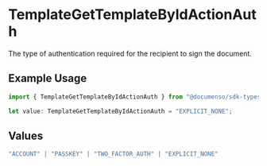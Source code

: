 # TemplateGetTemplateByIdActionAuth

The type of authentication required for the recipient to sign the document.

## Example Usage

```typescript
import { TemplateGetTemplateByIdActionAuth } from "@documenso/sdk-typescript/models/operations";

let value: TemplateGetTemplateByIdActionAuth = "EXPLICIT_NONE";
```

## Values

```typescript
"ACCOUNT" | "PASSKEY" | "TWO_FACTOR_AUTH" | "EXPLICIT_NONE"
```